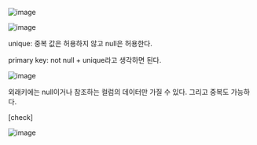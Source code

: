 ![image](https://user-images.githubusercontent.com/108928206/188067848-aaa214e9-1187-4831-94c5-67c069600802.png)

![image](https://user-images.githubusercontent.com/108928206/188067942-512526f9-89a4-4bf1-b985-876530729ded.png)

unique: 중복 값은 허용하지 않고 null은 허용한다.

primary key: not null + unique라고 생각하면 된다.

![image](https://user-images.githubusercontent.com/108928206/188070650-affbedf4-a6c1-4037-884b-3cdba0c69128.png)

외래키에는 null이거나 참조하는 컬럼의 데이터만 가질 수 있다. 그리고 중복도 가능하다.

[check]

![image](https://user-images.githubusercontent.com/108928206/188073058-80839607-519e-4d4f-b58a-8d768176770a.png)
